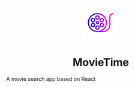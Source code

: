<p align="center">
 <img src= "src/assets/movie.png">
</p>

<h1 align="center">MovieTime</h1></h1>


A movie search app based on React
